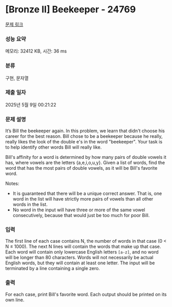 # [Bronze II] Beekeeper - 24769 

[문제 링크](https://www.acmicpc.net/problem/24769) 

### 성능 요약

메모리: 32412 KB, 시간: 36 ms

### 분류

구현, 문자열

### 제출 일자

2025년 5월 9일 00:21:22

### 문제 설명

<p>It’s Bill the beekeeper again. In this problem, we learn that didn't choose his career for the best reason. Bill chose to be a beekeeper because he really, really likes the look of the double e's in the word "beekeeper". Your task is to help identify other words Bill will really like.</p>

<p>Bill's affinity for a word is determined by how many pairs of double vowels it has, where vowels are the letters {a,e,i,o,u,y}. Given a list of words, find the word that has the most pairs of double vowels, as it will be Bill's favorite word.</p>

<p>Notes:</p>

<ul>
	<li>It is guaranteed that there will be a unique correct answer. That is, one word in the list will have strictly more pairs of vowels than all other words in the list.</li>
	<li>No word in the input will have three or more of the same vowel consecutively, because that would just be too much for poor Bill.</li>
</ul>

### 입력 

 <p>The first line of each case contains N, the number of words in that case (0 < N ≤ 1000). The next N lines will contain the words that make up that case. Each word will contain only lowercase English letters <code>[a-z]</code>, and no word will be longer than 80 characters. Words will not necessarily be actual English words, but they will contain at least one letter. The input will be terminated by a line containing a single zero.</p>

### 출력 

 <p>For each case, print Bill's favorite word. Each output should be printed on its own line.</p>

